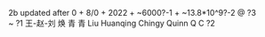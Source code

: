 2b updated after 0 + 8/0 + 2022 + ~6000?-1 + ~13.8*10^9?-2 @ ?3  
~ ?1 王-赵-刘 焕 青 青 Liu Huanqing Chingy Quinn Q C ?2
